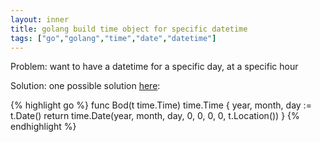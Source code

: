 ```yaml
---
layout: inner
title: golang build time object for specific datetime
tags: ["go","golang","time","date","datetime"]
---
```

Problem: want to have a datetime for a specific day, at a specific hour

Solution: one possible solution [here](https://stackoverflow.com/q/25254443/31610):

{% highlight go %}
func Bod(t time.Time) time.Time {
    year, month, day := t.Date()
    return time.Date(year, month, day, 0, 0, 0, 0, t.Location())
}
{% endhighlight %}